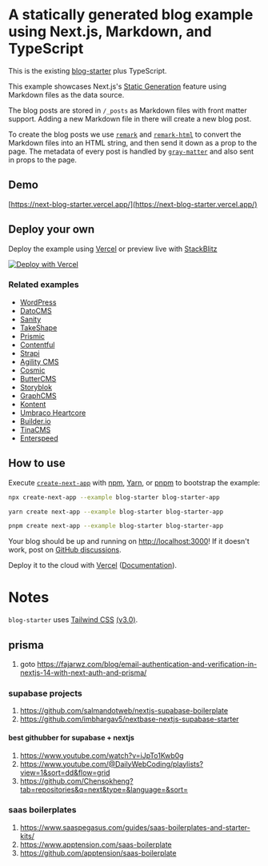 # A statically generated blog example using Next.js, Markdown, and TypeScript

This is the existing [blog-starter](https://github.com/vercel/next.js/tree/canary/examples/blog-starter) plus TypeScript.

This example showcases Next.js's [Static Generation](https://nextjs.org/docs/app/building-your-application/routing/layouts-and-templates) feature 
using Markdown files as the data source.

The blog posts are stored in `/_posts` as Markdown files with front matter support.
Adding a new Markdown file in there will create a new blog post.

To create the blog posts we use [`remark`](https://github.com/remarkjs/remark) and
 [`remark-html`](https://github.com/remarkjs/remark-html) to 
convert the Markdown files into an HTML string, and then send it down as a prop to the page.
The metadata of every post is handled by [`gray-matter`](https://github.com/jonschlinkert/gray-matter) and
also sent in props to the page.

## Demo

[https://next-blog-starter.vercel.app/](https://next-blog-starter.vercel.app/)

## Deploy your own

Deploy the example using [Vercel](https://vercel.com?utm_source=github&utm_medium=readme&utm_campaign=next-example) or preview live with [StackBlitz](https://stackblitz.com/github/vercel/next.js/tree/canary/examples/blog-starter)

[![Deploy with Vercel](https://vercel.com/button)](https://vercel.com/new/clone?repository-url=https://github.com/vercel/next.js/tree/canary/examples/blog-starter&project-name=blog-starter&repository-name=blog-starter)

### Related examples

- [WordPress](/examples/cms-wordpress)
- [DatoCMS](/examples/cms-datocms)
- [Sanity](/examples/cms-sanity)
- [TakeShape](/examples/cms-takeshape)
- [Prismic](/examples/cms-prismic)
- [Contentful](/examples/cms-contentful)
- [Strapi](/examples/cms-strapi)
- [Agility CMS](/examples/cms-agilitycms)
- [Cosmic](/examples/cms-cosmic)
- [ButterCMS](/examples/cms-buttercms)
- [Storyblok](/examples/cms-storyblok)
- [GraphCMS](/examples/cms-graphcms)
- [Kontent](/examples/cms-kontent)
- [Umbraco Heartcore](/examples/cms-umbraco-heartcore)
- [Builder.io](/examples/cms-builder-io)
- [TinaCMS](/examples/cms-tina/)
- [Enterspeed](/examples/cms-enterspeed)

## How to use

Execute [`create-next-app`](https://github.com/vercel/next.js/tree/canary/packages/create-next-app) with [npm](https://docs.npmjs.com/cli/init), [Yarn](https://yarnpkg.com/lang/en/docs/cli/create/), or [pnpm](https://pnpm.io) to bootstrap the example:

```bash
npx create-next-app --example blog-starter blog-starter-app
```

```bash
yarn create next-app --example blog-starter blog-starter-app
```

```bash
pnpm create next-app --example blog-starter blog-starter-app
```

Your blog should be up and running on [http://localhost:3000](http://localhost:3000)! If it doesn't work, post on [GitHub discussions](https://github.com/vercel/next.js/discussions).

Deploy it to the cloud with [Vercel](https://vercel.com/new?utm_source=github&utm_medium=readme&utm_campaign=next-example) ([Documentation](https://nextjs.org/docs/deployment)).

# Notes

`blog-starter` uses [Tailwind CSS](https://tailwindcss.com) [(v3.0)](https://tailwindcss.com/blog/tailwindcss-v3).

## prisma
1. goto https://fajarwz.com/blog/email-authentication-and-verification-in-nextjs-14-with-next-auth-and-prisma/

### supabase projects
1. https://github.com/salmandotweb/nextjs-supabase-boilerplate
1. https://github.com/imbhargav5/nextbase-nextjs-supabase-starter
#### best githubber for supabase + nextjs
1. https://www.youtube.com/watch?v=iJpTo1Kwb0g
1. https://www.youtube.com/@DailyWebCoding/playlists?view=1&sort=dd&flow=grid
1. https://github.com/Chensokheng?tab=repositories&q=next&type=&language=&sort=

### saas boilerplates
1. https://www.saaspegasus.com/guides/saas-boilerplates-and-starter-kits/
1. https://www.apptension.com/saas-boilerplate
1. https://github.com/apptension/saas-boilerplate
